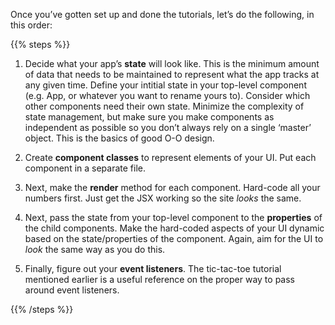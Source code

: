 Once you’ve gotten set up and done the tutorials, let’s do the following, in this order:

{{% steps %}}

1. Decide what your app’s **state** will look like. This is the minimum amount of data that needs to be maintained to represent what the app tracks at any given time. Define your intitial state in your top-level component (e.g. App, or whatever you want to rename yours to). Consider which other components need their own state. Minimize the complexity of state management, but make sure you make components as independent as possible so you don’t always rely on a single ‘master’ object. This is the basics of good O-O design.

2. Create **component classes** to represent elements of your UI. Put each component in a separate file.

3. Next, make the **render** method for each component. Hard-code all your numbers first. Just get the JSX working so the site *looks* the same.

4. Next, pass the state from your top-level component to the **properties** of the child components. Make the hard-coded aspects of your UI dynamic based on the state/properties of the component. Again, aim for the UI to *look* the same way as you do this.

5. Finally, figure out your **event listeners**. The tic-tac-toe tutorial mentioned earlier is a useful reference on the proper way to pass around event listeners.

{{% /steps %}}